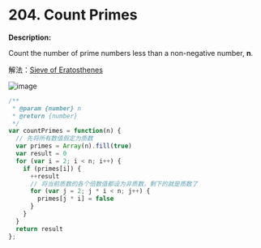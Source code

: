 # 204. Count Primes

**Description:**

Count the number of prime numbers less than a non-negative number, **n**.

解法：[Sieve of Eratosthenes](https://en.wikipedia.org/wiki/Sieve_of_Eratosthenes)

![image](https://upload.wikimedia.org/wikipedia/commons/b/b9/Sieve_of_Eratosthenes_animation.gif)

```javascript
/**
 * @param {number} n
 * @return {number}
 */
var countPrimes = function(n) {
  // 先将所有数值假定为质数
  var primes = Array(n).fill(true)
  var result = 0
  for (var i = 2; i < n; i++) {
    if (primes[i]) {
      ++result
      // 将当前质数的各个倍数值都设为非质数，剩下的就是质数了
      for (var j = 2; j * i < n; j++) {
        primes[j * i] = false
      }
    }
  }
  return result
};
```
